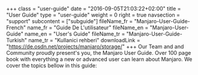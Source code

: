 +++
class = "user-guide"
date = "2016-09-05T21:03:22+02:00"
title = "User Guide"
type = "user-guide"
weight = 0
right = true
navsection = "support"
subcontent = ["subguide"]
fileName_fr = "Manjaro-User-Guide-French"
name_fr = "Guide De L'utilisateur"
fileName_en = "Manjaro-User-Guide"
name_en = "User's Guide"
fileName_tr = "Manjaro-User-Guide-Turkish"
name_tr = "Kullanici rehberi"
downloadLink = "https://de.osdn.net/projects/manjaro/storage/"
+++
Our Team and and Community proudly present's you, the Manjaro User Guide. Over 100 page book with everything a new or advanced user can learn about Manjaro. We cover the topics bellow in this guide:
